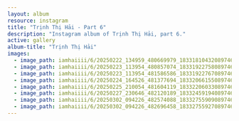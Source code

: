 ```yaml
---
layout: album
resource: instagram
title: "Trịnh Thị Hải - Part 6"
description: "Instagram album of Trịnh Thị Hải, part 6."
active: gallery
album-title: "Trịnh Thị Hải"
images:
  - image_path: iamhaiiii/6/20250222_134959_480669979_18331810432089746_4145389796262826726_n.jpg
  - image_path: iamhaiiii/6/20250223_113954_480857074_18331922758089746_255010122187563457_n.jpg
  - image_path: iamhaiiii/6/20250223_113954_481586586_18331922767089746_4731511791486733565_n.jpg
  - image_path: iamhaiiii/6/20250224_164526_481377694_18332066155089746_2558063468240156238_n.jpg
  - image_path: iamhaiiii/6/20250225_210054_481604119_18332206033089746_2670479881375992437_n.jpg
  - image_path: iamhaiiii/6/20250227_230646_482120189_18332459194089746_7187591486806084708_n.jpg
  - image_path: iamhaiiii/6/20250302_094226_482574088_18332755909089746_3162616426286283934_n.jpg
  - image_path: iamhaiiii/6/20250302_094226_482696458_18332755927089746_6682396428233306_n.jpg
---
```


